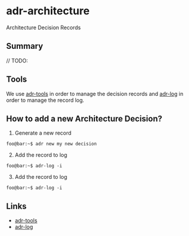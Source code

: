 # adr-architecture
Architecture Decision Records

## Summary
// TODO:

## Tools

We use [adr-tools](https://github.com/npryce/adr-tools) in order to manage the decision records and [adr-log](https://adr.github.io/adr-log) in order to manage the record log.


## How to add a new Architecture Decision?

1. Generate a new record

```console
foo@bar:~$ adr new my new decision
```

2. Add the record to log
```console
foo@bar:~$ adr-log -i
```

3. Add the record to log
```console
foo@bar:~$ adr-log -i
```


## Links

- [adr-tools](https://github.com/npryce/adr-tools)
- [adr-log](https://adr.github.io/adr-log) 